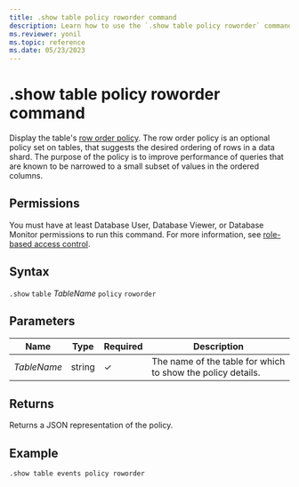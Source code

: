 ```yaml
---
title: .show table policy roworder command
description: Learn how to use the `.show table policy roworder` command to display the table's row order policy.
ms.reviewer: yonil
ms.topic: reference
ms.date: 05/23/2023
---
```

# .show table policy roworder command

Display the table's [row order policy](roworderpolicy.md). The row order policy is an optional policy set on tables, that suggests the desired ordering of rows in a data shard. The purpose of the policy is to improve performance of queries that are known to be narrowed to a small subset of values in the ordered columns.

## Permissions

You must have at least Database User, Database Viewer, or Database Monitor permissions to run this command. For more information, see [role-based access control](access-control/role-based-access-control.md).

## Syntax

`.show` `table` *TableName* `policy` `roworder`

## Parameters

|Name|Type|Required|Description|
|--|--|--|--|
|*TableName*|string|&check;|The name of the table for which to show the policy details.|

## Returns

Returns a JSON representation of the policy.

## Example

```kusto
.show table events policy roworder 
```
